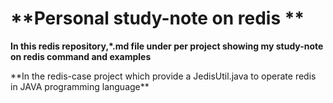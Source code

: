 # **Personal study-note on redis **


**In this redis repository,\*.md file under per project showing my study-note on redis command and examples**


</p>
**In the redis-case project which provide a JedisUtil.java to operate redis in JAVA programming language**
</p>

